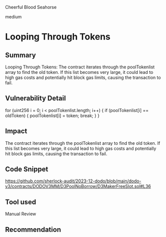 Cheerful Blood Seahorse

medium

# Looping Through Tokens

## Summary
Looping Through Tokens: The contract iterates through the poolTokenlist array to find the old token. If this list becomes very large, it could lead to high gas costs and potentially hit block gas limits, causing the transaction to fail.
## Vulnerability Detail
 for (uint256 i = 0; i < poolTokenlist.length; i++) {
            if (poolTokenlist[i] == oldToken) {
                poolTokenlist[i] = token;
                break;
            }
        }
## Impact
 The contract iterates through the poolTokenlist array to find the old token. If this list becomes very large, it could lead to high gas costs and potentially hit block gas limits, causing the transaction to fail.
## Code Snippet
https://github.com/sherlock-audit/2023-12-dodo/blob/main/dodo-v3/contracts/DODOV3MM/D3PoolNoBorrow/D3MakerFreeSlot.sol#L36
## Tool used

Manual Review

## Recommendation
